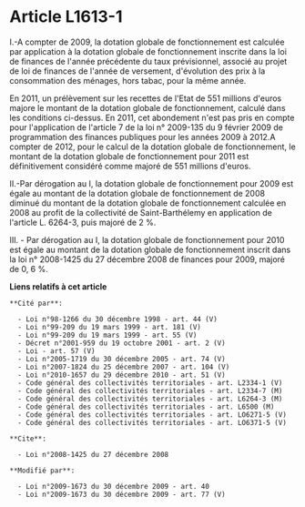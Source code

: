 # Article L1613-1

I.-A compter de 2009, la dotation globale de fonctionnement est calculée par application à la dotation globale de
fonctionnement inscrite dans la loi de finances de l'année précédente du taux prévisionnel, associé au projet de loi de
finances de l'année de versement, d'évolution des prix à la consommation des ménages, hors tabac, pour la même année.

En 2011, un prélèvement sur les recettes de l'Etat de 551 millions d'euros majore le montant de la dotation globale de
fonctionnement, calculé dans les conditions ci-dessus. En 2011, cet abondement n'est pas pris en compte pour l'application de
l'article 7 de la loi n° 2009-135 du 9 février 2009 de programmation des finances publiques pour les années 2009 à 2012.A
compter de 2012, pour le calcul de la dotation globale de fonctionnement, le montant de la dotation globale de fonctionnement
pour 2011 est définitivement considéré comme majoré de 551 millions d'euros. 

II.-Par dérogation au I, la dotation globale de fonctionnement pour 2009 est égale au montant de la dotation globale de
fonctionnement de 2008 diminué du montant de la dotation globale de fonctionnement calculée en 2008 au profit de la
collectivité de Saint-Barthélemy en application de l'article L. 6264-3, puis majoré de 2 %.

III. - Par dérogation au I, la dotation globale de fonctionnement pour 2010 est égale au montant de la dotation globale de
fonctionnement inscrit dans la loi n° 2008-1425 du 27 décembre 2008 de finances pour 2009, majoré de 0, 6 %.

**Liens relatifs à cet article**

	**Cité par**:

	  - Loi n°98-1266 du 30 décembre 1998 - art. 44 (V)
	  - Loi n°99-209 du 19 mars 1999 - art. 181 (V)
	  - Loi n°99-209 du 19 mars 1999 - art. 55 (V)
	  - Décret n°2001-959 du 19 octobre 2001 - art. 2 (V)
	  - Loi - art. 57 (V)
	  - Loi n°2005-1719 du 30 décembre 2005 - art. 74 (V)
	  - Loi n°2007-1824 du 25 décembre 2007 - art. 104 (V)
	  - Loi n°2010-1657 du 29 décembre 2010 - art. 51 (V)
	  - Code général des collectivités territoriales - art. L2334-1 (V)
	  - Code général des collectivités territoriales - art. L2334-7 (M)
	  - Code général des collectivités territoriales - art. L6264-3 (M)
	  - Code général des collectivités territoriales - art. L6500 (M)
	  - Code général des collectivités territoriales - art. LO6271-5 (V)
	  - Code général des collectivités territoriales - art. LO6371-5 (V)

	**Cite**:

	  - Loi n°2008-1425 du 27 décembre 2008

	**Modifié par**:

	  - Loi n°2009-1673 du 30 décembre 2009 - art. 40
	  - Loi n°2009-1673 du 30 décembre 2009 - art. 77 (V)
